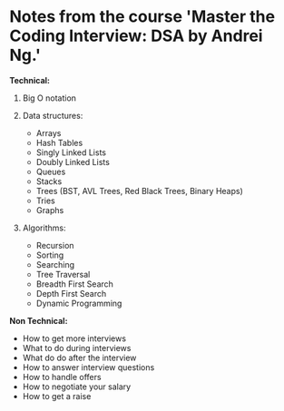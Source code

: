 # Notes from the course 'Master the Coding Interview: DSA by Andrei Ng.'

**Technical:**

1. Big O notation

2. Data structures:

    - Arrays
    - Hash Tables
    - Singly Linked Lists
    - Doubly Linked Lists
    - Queues
    - Stacks
    - Trees (BST, AVL Trees, Red Black Trees, Binary Heaps)
    - Tries
    - Graphs

3. Algorithms:

    - Recursion
    - Sorting
    - Searching
    - Tree Traversal
    - Breadth First Search
    - Depth First Search
    - Dynamic Programming

**Non Technical:**

- How to get more interviews
- What to do during interviews
- What do do after the interview
- How to answer interview questions
- How to handle offers
- How to negotiate your salary
- How to get a raise
